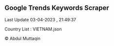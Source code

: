 

## Google Trends Keywords Scraper 
 
Last Update 03-04-2023 , 21:49:37

Country List :
VIETNAM.json



© Abdul Muttaqin 
